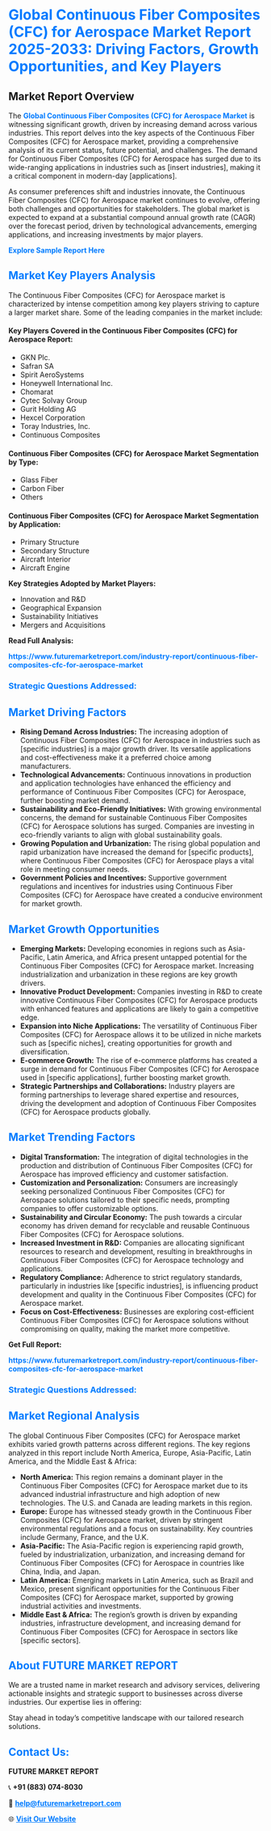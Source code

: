 <h1 style="color: #007BFF;">Global Continuous Fiber Composites (CFC) for Aerospace Market Report 2025-2033: Driving Factors, Growth Opportunities, and Key Players</h1>

<section id="overview">
<h2>Market Report Overview</h2>
<p>The <a href="https://www.futuremarketreport.com/industry-report/continuous-fiber-composites-cfc-for-aerospace-market" style="color: #007BFF; text-decoration: none;"><strong>Global Continuous Fiber Composites (CFC) for Aerospace Market</strong></a> is witnessing significant growth, driven by increasing demand across various industries. This report delves into the key aspects of the Continuous Fiber Composites (CFC) for Aerospace market, providing a comprehensive analysis of its current status, future potential, and challenges. The demand for Continuous Fiber Composites (CFC) for Aerospace has surged due to its wide-ranging applications in industries such as [insert industries], making it a critical component in modern-day [applications].</p>
<p>As consumer preferences shift and industries innovate, the Continuous Fiber Composites (CFC) for Aerospace market continues to evolve, offering both challenges and opportunities for stakeholders. The global market is expected to expand at a substantial compound annual growth rate (CAGR) over the forecast period, driven by technological advancements, emerging applications, and increasing investments by major players.</p>
</section>

<section id="overview">
<p><a href="https://www.futuremarketreport.com/request-sample/reportId=62738" style="color: #007BFF; text-decoration: none;"><strong>Explore Sample Report Here</strong></a></p>
</section>

<section id="key-players">
<h2 style="color: #007BFF;">Market Key Players Analysis</h2>
<p>The Continuous Fiber Composites (CFC) for Aerospace market is characterized by intense competition among key players striving to capture a larger market share. Some of the leading companies in the market include:</p>
<h4>Key Players Covered in the Continuous Fiber Composites (CFC) for Aerospace Report:</h4>
<ul><li>GKN Plc.</li><li>Safran SA</li><li>Spirit AeroSystems</li><li>Honeywell International Inc.</li><li>Chomarat</li><li>Cytec Solvay Group</li><li>Gurit Holding AG</li><li>Hexcel Corporation</li><li>Toray Industries, Inc.</li><li>Continuous Composites</li></ul>
<h4>Continuous Fiber Composites (CFC) for Aerospace Market Segmentation by Type:</h4>
<ul><li>Glass Fiber</li><li>Carbon Fiber</li><li>Others</li></ul>

<h4>Continuous Fiber Composites (CFC) for Aerospace Market Segmentation by Application:</h4>
<ul><li>Primary Structure</li><li>Secondary Structure</li><li>Aircraft Interior</li><li>Aircraft Engine</li></ul>
<p><strong>Key Strategies Adopted by Market Players:</strong></p>
<ul>
<li>Innovation and R&D</li>
<li>Geographical Expansion</li>
<li>Sustainability Initiatives</li>
<li>Mergers and Acquisitions</li>
</ul>
</section>

<section>
<p><strong>Read Full Analysis: </strong></p><a href="https://www.futuremarketreport.com/industry-report/continuous-fiber-composites-cfc-for-aerospace-market" style="color: #007BFF; text-decoration: none;"><strong>https://www.futuremarketreport.com/industry-report/continuous-fiber-composites-cfc-for-aerospace-market</strong></a>
<h3 style="color: #007BFF;">Strategic Questions Addressed:</h3>
</section>

<section id="driving-factors">
<h2 style="color: #007BFF;">Market Driving Factors</h2>
<ul>
<li><strong>Rising Demand Across Industries:</strong> The increasing adoption of Continuous Fiber Composites (CFC) for Aerospace in industries such as [specific industries] is a major growth driver. Its versatile applications and cost-effectiveness make it a preferred choice among manufacturers.</li>
<li><strong>Technological Advancements:</strong> Continuous innovations in production and application technologies have enhanced the efficiency and performance of Continuous Fiber Composites (CFC) for Aerospace, further boosting market demand.</li>
<li><strong>Sustainability and Eco-Friendly Initiatives:</strong> With growing environmental concerns, the demand for sustainable Continuous Fiber Composites (CFC) for Aerospace solutions has surged. Companies are investing in eco-friendly variants to align with global sustainability goals.</li>
<li><strong>Growing Population and Urbanization:</strong> The rising global population and rapid urbanization have increased the demand for [specific products], where Continuous Fiber Composites (CFC) for Aerospace plays a vital role in meeting consumer needs.</li>
<li><strong>Government Policies and Incentives:</strong> Supportive government regulations and incentives for industries using Continuous Fiber Composites (CFC) for Aerospace have created a conducive environment for market growth.</li>
</ul>
</section>

<section id="growth-opportunities">
<h2 style="color: #007BFF;">Market Growth Opportunities</h2>
<ul>
<li><strong>Emerging Markets:</strong> Developing economies in regions such as Asia-Pacific, Latin America, and Africa present untapped potential for the Continuous Fiber Composites (CFC) for Aerospace market. Increasing industrialization and urbanization in these regions are key growth drivers.</li>
<li><strong>Innovative Product Development:</strong> Companies investing in R&D to create innovative Continuous Fiber Composites (CFC) for Aerospace products with enhanced features and applications are likely to gain a competitive edge.</li>
<li><strong>Expansion into Niche Applications:</strong> The versatility of Continuous Fiber Composites (CFC) for Aerospace allows it to be utilized in niche markets such as [specific niches], creating opportunities for growth and diversification.</li>
<li><strong>E-commerce Growth:</strong> The rise of e-commerce platforms has created a surge in demand for Continuous Fiber Composites (CFC) for Aerospace used in [specific applications], further boosting market growth.</li>
<li><strong>Strategic Partnerships and Collaborations:</strong> Industry players are forming partnerships to leverage shared expertise and resources, driving the development and adoption of Continuous Fiber Composites (CFC) for Aerospace products globally.</li>
</ul>
</section>

<section id="trending-factors">
<h2 style="color: #007BFF;">Market Trending Factors</h2>
<ul>
<li><strong>Digital Transformation:</strong> The integration of digital technologies in the production and distribution of Continuous Fiber Composites (CFC) for Aerospace has improved efficiency and customer satisfaction.</li>
<li><strong>Customization and Personalization:</strong> Consumers are increasingly seeking personalized Continuous Fiber Composites (CFC) for Aerospace solutions tailored to their specific needs, prompting companies to offer customizable options.</li>
<li><strong>Sustainability and Circular Economy:</strong> The push towards a circular economy has driven demand for recyclable and reusable Continuous Fiber Composites (CFC) for Aerospace solutions.</li>
<li><strong>Increased Investment in R&D:</strong> Companies are allocating significant resources to research and development, resulting in breakthroughs in Continuous Fiber Composites (CFC) for Aerospace technology and applications.</li>
<li><strong>Regulatory Compliance:</strong> Adherence to strict regulatory standards, particularly in industries like [specific industries], is influencing product development and quality in the Continuous Fiber Composites (CFC) for Aerospace market.</li>
<li><strong>Focus on Cost-Effectiveness:</strong> Businesses are exploring cost-efficient Continuous Fiber Composites (CFC) for Aerospace solutions without compromising on quality, making the market more competitive.</li>
</ul>
</section>

<section>
<p><strong>Get Full Report: </strong></p><a href="https://www.futuremarketreport.com/industry-report/continuous-fiber-composites-cfc-for-aerospace-market" style="color: #007BFF; text-decoration: none;"><strong>https://www.futuremarketreport.com/industry-report/continuous-fiber-composites-cfc-for-aerospace-market</strong></a>
<h3 style="color: #007BFF;">Strategic Questions Addressed:</h3>
</section>


<section id="regional-analysis">
<h2 style="color: #007BFF;">Market Regional Analysis</h2>
<p>The global Continuous Fiber Composites (CFC) for Aerospace market exhibits varied growth patterns across different regions. The key regions analyzed in this report include North America, Europe, Asia-Pacific, Latin America, and the Middle East & Africa:</p>
<ul>
<li><strong>North America:</strong> This region remains a dominant player in the Continuous Fiber Composites (CFC) for Aerospace market due to its advanced industrial infrastructure and high adoption of new technologies. The U.S. and Canada are leading markets in this region.</li>
<li><strong>Europe:</strong> Europe has witnessed steady growth in the Continuous Fiber Composites (CFC) for Aerospace market, driven by stringent environmental regulations and a focus on sustainability. Key countries include Germany, France, and the U.K.</li>
<li><strong>Asia-Pacific:</strong> The Asia-Pacific region is experiencing rapid growth, fueled by industrialization, urbanization, and increasing demand for Continuous Fiber Composites (CFC) for Aerospace in countries like China, India, and Japan.</li>
<li><strong>Latin America:</strong> Emerging markets in Latin America, such as Brazil and Mexico, present significant opportunities for the Continuous Fiber Composites (CFC) for Aerospace market, supported by growing industrial activities and investments.</li>
<li><strong>Middle East & Africa:</strong> The region’s growth is driven by expanding industries, infrastructure development, and increasing demand for Continuous Fiber Composites (CFC) for Aerospace in sectors like [specific sectors].</li>
</ul>
</section>

<footer>
<h2 style="color: #007BFF;">About FUTURE MARKET REPORT</h2>
<p>We are a trusted name in market research and advisory services, delivering actionable insights and strategic support to businesses across diverse industries. Our expertise lies in offering:</p>

<p>Stay ahead in today’s competitive landscape with our tailored research solutions.</p>

<h2 style="color: #007BFF;">Contact Us:</h2>
<p><strong>FUTURE MARKET REPORT</strong></p>
<p>📞 <strong>+91 (883) 074-8030</strong></p>
<p>📧 <strong><a href="mailto:help@futuremarketreport.com" style="color: #007BFF;">help@futuremarketreport.com</a></strong></p>
<p>🌐 <strong><a href="https://www.futuremarketreport.com/" style="color: #007BFF;">Visit Our Website</a></strong></p>
</footer>